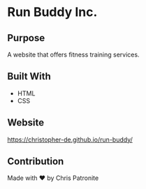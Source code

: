 # Run Buddy Inc.

## Purpose
A website that offers fitness training services.

## Built With 
* HTML
* CSS

## Website
https://christopher-de.github.io/run-buddy/

## Contribution
Made with ❤️ by Chris Patronite
